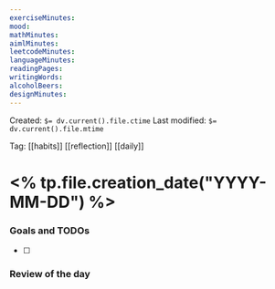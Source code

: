```yaml
---
exerciseMinutes: 
mood: 
mathMinutes: 
aimlMinutes: 
leetcodeMinutes: 
languageMinutes: 
readingPages: 
writingWords: 
alcoholBeers: 
designMinutes:
---
```

Created: `$= dv.current().file.ctime`
Last modified: `$= dv.current().file.mtime`

Tag: [[habits]] [[reflection]] [[daily]]
# <% tp.file.creation_date("YYYY-MM-DD") %>
### Goals and TODOs

 - [ ] 
### Review of the day

